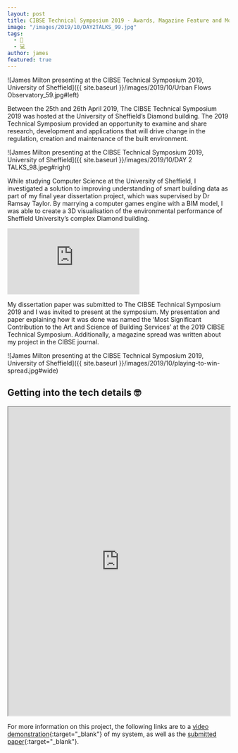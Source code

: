 ```yaml
---
layout: post
title: CIBSE Technical Symposium 2019 - Awards, Magazine Feature and More
image: "/images/2019/10/DAY2TALKS_99.jpg"
tags:
  - 🎨
  - 💻
author: james
featured: true
---
```


![James Milton presenting at the CIBSE Technical Symposium 2019, University of Sheffield]({{ site.baseurl }}/images/2019/10/Urban Flows Observatory_59.jpg#left)

Between the 25th and 26th April 2019, The CIBSE Technical Symposium 2019 was hosted at the University of Sheffield’s Diamond building. The 2019 Technical Symposium provided an opportunity to examine and share research, development and applications that will drive change in the regulation, creation and maintenance of the built environment.

![James Milton presenting at the CIBSE Technical Symposium 2019, University of Sheffield]({{ site.baseurl }}/images/2019/10/DAY 2 TALKS_98.jpeg#right)


While studying Computer Science at the University of Sheffield, I investigated a solution to improving understanding of smart building data as part of my final year dissertation project, which was supervised by Dr Ramsay Taylor. By marrying a computer games engine with a BIM model, I was able to create a 3D visualisation of the environmental performance of Sheffield University’s complex Diamond building.

<iframe src='https://www.youtube.com/embed/xQKAFD06nfw?autoplay=1&loop=1' frameborder='0' allowfullscreen></iframe>

My dissertation paper was submitted to The CIBSE Technical Symposium 2019 and I was invited to present at the symposium. My presentation and paper explaining how it was done was named the ‘Most Significant Contribution to the Art and Science of Building Services’ at the 2019 CIBSE Technical Symposium. Additionally, a magazine spread was written about my project in the CIBSE journal.

![James Milton presenting at the CIBSE Technical Symposium 2019, University of Sheffield]({{ site.baseurl }}/images/2019/10/playing-to-win-spread.jpg#wide)

## Getting into the tech details 🤓

<iframe src="https://drive.google.com/file/d/17Txf8loNDrvLOboYrNfnUHdQVQ5cPO9s/preview" width="100%" height="700"></iframe>

For more information on this project, the following links are to a [video demonstration](https://www.youtube.com/watch?v=xQKAFD06nfw&feature=youtu.be){:target="_blank"} of my system, as well as the [submitted paper](https://www.researchgate.net/publication/331651264_Visually_Displaying_Past_and_Present_Smart_Building_Data_Through_Virtual_Reality){:target="_blank"}.
